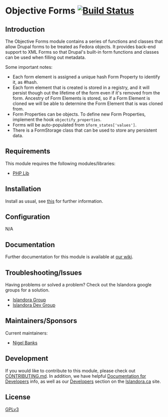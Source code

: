 # Objective Forms [![Build Status](https://travis-ci.org/Islandora/objective_forms.png?branch=7.x)](https://travis-ci.org/Islandora/objective_forms)

## Introduction

The Objective Forms module contains a series of functions and classes that allow Drupal forms to be treated as Fedora objects. It provides back-end support to XML Forms so that Drupal's built-in form functions and classes can be used when filling out metadata.

Some important notes:

* Each form element is assigned a unique hash Form Property to identify it, as #hash.
* Each form element that is created is stored in a registry, and it will persist though out the lifetime of the form even if it's removed from the form. Ancestry of Form Elements is stored, so if a Form Element is cloned we will be able to determine the Form Element that is was cloned from.
* Form Properties can be objects. To define new Form Properties, implement the hook `objectify_properties`.
* Forms will be auto-populated from `$form_states['values']`.
* There is a FormStorage class that can be used to store any persistent data.

## Requirements

This module requires the following modules/libraries:

* [PHP Lib](https://github.com/islandora/php_lib)

## Installation

Install as usual, see [this](https://drupal.org/documentation/install/modules-themes/modules-7) for further information.

## Configuration

N/A

## Documentation

Further documentation for this module is available at [our wiki](https://wiki.duraspace.org/display/ISLANDORA/Objective+Forms).

## Troubleshooting/Issues

Having problems or solved a problem? Check out the Islandora google groups for a solution.

* [Islandora Group](https://groups.google.com/forum/?hl=en&fromgroups#!forum/islandora)
* [Islandora Dev Group](https://groups.google.com/forum/?hl=en&fromgroups#!forum/islandora-dev)

## Maintainers/Sponsors

Current maintainers:

* [Nigel Banks](https://github.com/nigelgbanks)

## Development

If you would like to contribute to this module, please check out [CONTRIBUTING.md](CONTRIBUTING.md). In addition, we have helpful [Documentation for Developers](https://github.com/Islandora/islandora/wiki#wiki-documentation-for-developers) info, as well as our [Developers](http://islandora.ca/developers) section on the [Islandora.ca](http://islandora.ca) site.

## License

[GPLv3](http://www.gnu.org/licenses/gpl-3.0.txt)
